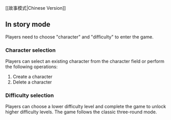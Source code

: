 [[故事模式|Chinese Version]]

## In story mode
Players need to choose "character" and "difficulty" to enter the game.

### Character selection
Players can select an existing character from the character field or perform the following operations:
1.  Create a character
2.  Delete a character

### Difficulty selection
Players can choose a lower difficulty level and complete the game to unlock higher difficulty levels. The game follows the classic three-round mode.